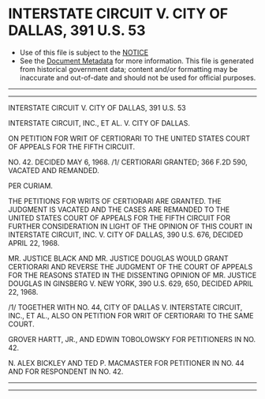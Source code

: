 ---
---

# INTERSTATE CIRCUIT V. CITY OF DALLAS, 391 U.S. 53

* Use of this file is subject to the [NOTICE](https://github.com/publicdocs/notice/blob/master/NOTICE)
* See the [Document Metadata](../../../) for more information.
  This file is generated from historical government data; content and/or formatting may be inaccurate and out-of-date and should not be used for official purposes.

----------
----------

INTERSTATE CIRCUIT V. CITY OF DALLAS, 391 U.S. 53

INTERSTATE CIRCUIT, INC., ET AL. V. CITY OF DALLAS.

ON PETITION FOR WRIT OF CERTIORARI TO THE UNITED STATES COURT OF APPEALS FOR THE FIFTH CIRCUIT.

NO. 42.  DECIDED MAY 6, 1968.  /1/ CERTIORARI GRANTED; 366 F.2D 590, VACATED AND REMANDED.

PER CURIAM.

THE PETITIONS FOR WRITS OF CERTIORARI ARE GRANTED.  THE JUDGMENT IS VACATED AND THE CASES ARE REMANDED TO THE UNITED STATES COURT OF APPEALS FOR THE FIFTH CIRCUIT FOR FURTHER CONSIDERATION IN LIGHT OF THE OPINION OF THIS COURT IN INTERSTATE CIRCUIT, INC. V. CITY OF DALLAS, 390 U.S. 676, DECIDED APRIL 22, 1968.

MR. JUSTICE BLACK AND MR. JUSTICE DOUGLAS WOULD GRANT CERTIORARI AND REVERSE THE JUDGMENT OF THE COURT OF APPEALS FOR THE REASONS STATED IN THE DISSENTING OPINION OF MR. JUSTICE DOUGLAS IN GINSBERG V. NEW YORK, 390 U.S. 629, 650, DECIDED APRIL 22, 1968.

/1/  TOGETHER WITH NO. 44, CITY OF DALLAS V. INTERSTATE CIRCUIT, INC., ET AL., ALSO ON PETITION FOR WRIT OF CERTIORARI TO THE SAME COURT.

GROVER HARTT, JR., AND EDWIN TOBOLOWSKY FOR PETITIONERS IN NO. 42.

N. ALEX BICKLEY AND TED P. MACMASTER FOR PETITIONER IN NO. 44 AND FOR RESPONDENT IN NO. 42.


----------
----------

